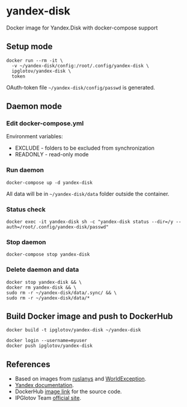 # yandex-disk
Docker image for Yandex.Disk with docker-compose support


## Setup mode
```shell
docker run --rm -it \
  -v ~/yandex-disk/config:/root/.config/yandex-disk \
  ipglotov/yandex-disk \
  token
```
OAuth-token file `~/yandex-disk/config/passwd` is generated.

## Daemon mode
### Edit docker-compose.yml
Environment variables:
 - EXCLUDE - folders to be excluded from synchronization
 - READONLY - read-only mode

### Run daemon
```shell
docker-compose up -d yandex-disk
```
All data will be in `~/yandex-disk/data` folder outside the container.
### Status check
```shell
docker exec -it yandex-disk sh -c "yandex-disk status --dir=/y --auth=/root/.config/yandex-disk/passwd"
```

### Stop daemon
```shell
docker-compose stop yandex-disk
```

### Delete daemon and data
```shell
docker stop yandex-disk && \
docker rm yandex-disk && \
sudo rm -r ~/yandex-disk/data/.sync/ && \
sudo rm -r ~/yandex-disk/data/*
```

## Build Docker image and push to DockerHub
```shell
docker build -t ipglotov/yandex-disk ~/yandex-disk

docker login --username=myuser
docker push ipglotov/yandex-disk
```

## References
 - Based on images from [ruslanys](https://github.com/ruslanys/docker-yandex.disk) and [WorldException](https://github.com/WorldException/docker-yandex-disk).
 - [Yandex documentation](https://yandex.ru/support/disk/cli-clients.html#cli-daemon).
 - DockerHub [image link](https://hub.docker.com/repository/docker/ipglotov/yandex-disk) for the source code.
 - IPGlotov Team [official site](https://ipglotov.ru/).